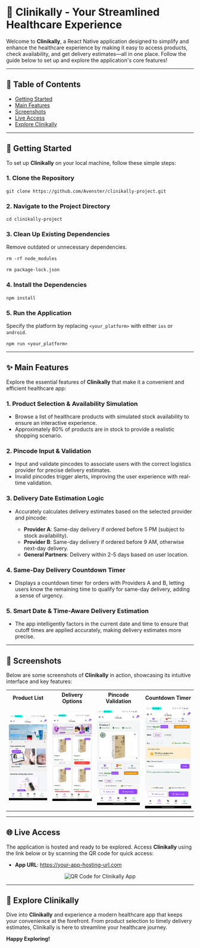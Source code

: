 <h1>🏥 <strong>Clinikally</strong> - Your Streamlined Healthcare Experience</h1>

<p>Welcome to <strong>Clinikally</strong>, a React Native application designed to simplify and enhance the healthcare experience by making it easy to access products, check availability, and get delivery estimates—all in one place. Follow the guide below to set up and explore the application's core features!</p>

<hr>

<h2>📑 Table of Contents</h2>
<ul>
  <li><a href="#getting-started">Getting Started</a></li>
  <li><a href="#main-features">Main Features</a></li>
  <li><a href="#screenshots">Screenshots</a></li>
  <li><a href="#live-access">Live Access</a></li>
  <li><a href="#explore-clinikally">Explore Clinikally</a></li>
</ul>

<hr>

<h2 id="getting-started">🚀 <strong>Getting Started</strong></h2>

<p>To set up <strong>Clinikally</strong> on your local machine, follow these simple steps:</p>

<h3>1. Clone the Repository</h3>
<pre><code>git clone https://github.com/Avenster/clinikally-project.git</code></pre>

<h3>2. Navigate to the Project Directory</h3>
<pre><code>cd clinikally-project</code></pre>

<h3>3. Clean Up Existing Dependencies</h3>
<p>Remove outdated or unnecessary dependencies.</p>
<pre><code>rm -rf node_modules</code></pre>
<pre><code>rm package-lock.json</code></pre>

<h3>4. Install the Dependencies</h3>
<pre><code>npm install</code></pre>

<h3>5. Run the Application</h3>
<p>Specify the platform by replacing <code>&lt;your_platform&gt;</code> with either <code>ios</code> or <code>android</code>.</p>
<pre><code>npm run &lt;your_platform&gt;</code></pre>

<hr>

<h2 id="main-features">✨ <strong>Main Features</strong></h2>

<p>Explore the essential features of <strong>Clinikally</strong> that make it a convenient and efficient healthcare app:</p>

<h3>1. Product Selection & Availability Simulation</h3>
<ul>
  <li>Browse a list of healthcare products with simulated stock availability to ensure an interactive experience.</li>
  <li>Approximately 80% of products are in stock to provide a realistic shopping scenario.</li>
</ul>

<h3>2. Pincode Input & Validation</h3>
<ul>
  <li>Input and validate pincodes to associate users with the correct logistics provider for precise delivery estimates.</li>
  <li>Invalid pincodes trigger alerts, improving the user experience with real-time validation.</li>
</ul>

<h3>3. Delivery Date Estimation Logic</h3>
<ul>
  <li>Accurately calculates delivery estimates based on the selected provider and pincode:</li>
  <ul>
    <li><strong>Provider A</strong>: Same-day delivery if ordered before 5 PM (subject to stock availability).</li>
    <li><strong>Provider B</strong>: Same-day delivery if ordered before 9 AM, otherwise next-day delivery.</li>
    <li><strong>General Partners</strong>: Delivery within 2-5 days based on user location.</li>
  </ul>
</ul>

<h3>4. Same-Day Delivery Countdown Timer</h3>
<ul>
  <li>Displays a countdown timer for orders with Providers A and B, letting users know the remaining time to qualify for same-day delivery, adding a sense of urgency.</li>
</ul>

<h3>5. Smart Date & Time-Aware Delivery Estimation</h3>
<ul>
  <li>The app intelligently factors in the current date and time to ensure that cutoff times are applied accurately, making delivery estimates more precise.</li>
</ul>

<hr>

<h2 id="screenshots">📸 <strong>Screenshots</strong></h2>

<p>Below are some screenshots of <strong>Clinikally</strong> in action, showcasing its intuitive interface and key features:</p>

<table>
  <tr>
    <th>Product List</th>
    <th>Delivery Options</th>
    <th>Pincode Validation</th>
    <th>Countdown Timer</th>
  </tr>
  <tr>
    <td><img src="./frontend/assets/ss1.jpeg" alt="Screenshot 1" width="300px"></td>
    <td><img src="./frontend/assets/ss2.jpeg" alt="Screenshot 2" width="300px"></td>
    <td><img src="./frontend/assets/ss3.jpeg" alt="Screenshot 3" width="300px"></td>
    <td><img src="./frontend/assets/ss4.jpeg" alt="Screenshot 4" width="300px"></td>
  </tr>
</table>

<hr>

<h2 id="live-access">🌐 <strong>Live Access</strong></h2>

<p>The application is hosted and ready to be explored. Access <strong>Clinikally</strong> using the link below or by scanning the QR code for quick access:</p>

<ul>
  <li><strong>App URL</strong>: <a href="https://your-app-hosting-url.com">https://your-app-hosting-url.com</a></li>
</ul>

<p align="center">
  <img src="qr-code.png" alt="QR Code for Clinikally App" width="150px">
</p>

<hr>

<h2 id="explore-clinikally">🎉 <strong>Explore Clinikally</strong></h2>

<p>Dive into <strong>Clinikally</strong> and experience a modern healthcare app that keeps your convenience at the forefront. From product selection to timely delivery estimates, Clinikally is here to streamline your healthcare journey.</p>

<p><strong>Happy Exploring!</strong></p>
